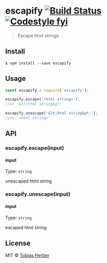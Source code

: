 # escapify [![Build Status](https://travis-ci.org/herber/escapify.svg?branch=master)](https://travis-ci.org/herber/escapify) [![Codestyle fyi](https://img.shields.io/badge/code%20style-fyi-E91E63.svg)](https://github.com/tobihrbr/fyi)


> Escape html strings

## Install

```
$ npm install --save escapify
```

## Usage

```js
const escapify = require('escapify');

escapify.escape('<html string>');
//=> '&lt;html string&gt;'

escapify.unescape('&lt;html string&gt;');
//=> '<html string>'
```

## API

### escapify.escape(input)

#### input

Type: `string`

unescaped html string

### escapify.unescape(input)

#### input

Type: `string`

escaped html string

## License

MIT © [Tobias Herber](https://tobihrbr.com)
